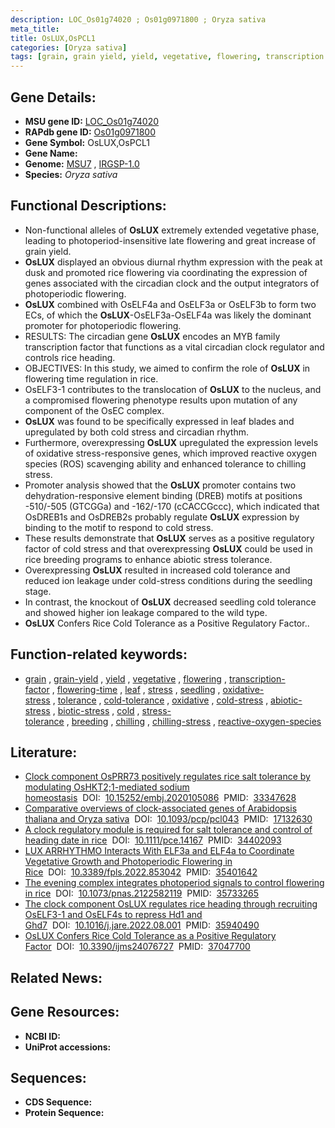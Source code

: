 ```yaml
---
description: LOC_Os01g74020 ; Os01g0971800 ; Oryza sativa
meta_title:
title: OsLUX,OsPCL1
categories: [Oryza sativa]
tags: [grain, grain yield, yield, vegetative, flowering, transcription factor, flowering time, leaf, stress, seedling, oxidative stress, tolerance, cold tolerance, oxidative, cold stress, abiotic stress, biotic stress, cold, stress tolerance, breeding, chilling, chilling stress, reactive oxygen species]
---
```


## Gene Details:
- **MSU gene ID:** [LOC_Os01g74020](http://rice.uga.edu/cgi-bin/ORF_infopage.cgi?orf=LOC_Os01g74020)  
- **RAPdb gene ID:** [Os01g0971800](https://rapdb.dna.affrc.go.jp/locus/?name=Os01g0971800)  
- **Gene Symbol:** OsLUX,OsPCL1
- **Gene Name:**
- **Genome:**  [MSU7](http://rice.uga.edu/)&nbsp;,&nbsp;[IRGSP-1.0](https://rapdb.dna.affrc.go.jp/download/irgsp1.html)
- **Species:** *Oryza sativa*

## Functional Descriptions:
   - Non-functional alleles of **OsLUX** extremely extended vegetative phase, leading to photoperiod-insensitive late flowering and great increase of grain yield.
   - **OsLUX** displayed an obvious diurnal rhythm expression with the peak at dusk and promoted rice flowering via coordinating the expression of genes associated with the circadian clock and the output integrators of photoperiodic flowering.
   - **OsLUX** combined with OsELF4a and OsELF3a or OsELF3b to form two ECs, of which the **OsLUX**-OsELF3a-OsELF4a was likely the dominant promoter for photoperiodic flowering.
   - RESULTS: The circadian gene **OsLUX** encodes an MYB family transcription factor that functions as a vital circadian clock regulator and controls rice heading.
   - OBJECTIVES: In this study, we aimed to confirm the role of **OsLUX** in flowering time regulation in rice.
   - OsELF3-1 contributes to the translocation of **OsLUX** to the nucleus, and a compromised flowering phenotype results upon mutation of any component of the OsEC complex.
   - **OsLUX** was found to be specifically expressed in leaf blades and upregulated by both cold stress and circadian rhythm.
   - Furthermore, overexpressing **OsLUX** upregulated the expression levels of oxidative stress-responsive genes, which improved reactive oxygen species (ROS) scavenging ability and enhanced tolerance to chilling stress.
   - Promoter analysis showed that the **OsLUX** promoter contains two dehydration-responsive element binding (DREB) motifs at positions -510/-505 (GTCGGa) and -162/-170 (cCACCGccc), which indicated that OsDREB1s and OsDREB2s probably regulate **OsLUX** expression by binding to the motif to respond to cold stress.
   - These results demonstrate that **OsLUX** serves as a positive regulatory factor of cold stress and that overexpressing **OsLUX** could be used in rice breeding programs to enhance abiotic stress tolerance.
   - Overexpressing **OsLUX** resulted in increased cold tolerance and reduced ion leakage under cold-stress conditions during the seedling stage.
   - In contrast, the knockout of **OsLUX** decreased seedling cold tolerance and showed higher ion leakage compared to the wild type.
   - **OsLUX** Confers Rice Cold Tolerance as a Positive Regulatory Factor..

## Function-related keywords:
   - [grain](/tags/grain/)&nbsp;,&nbsp;[grain-yield](/tags/grain-yield/)&nbsp;,&nbsp;[yield](/tags/yield/)&nbsp;,&nbsp;[vegetative](/tags/vegetative/)&nbsp;,&nbsp;[flowering](/tags/flowering/)&nbsp;,&nbsp;[transcription-factor](/tags/transcription-factor/)&nbsp;,&nbsp;[flowering-time](/tags/flowering-time/)&nbsp;,&nbsp;[leaf](/tags/leaf/)&nbsp;,&nbsp;[stress](/tags/stress/)&nbsp;,&nbsp;[seedling](/tags/seedling/)&nbsp;,&nbsp;[oxidative-stress](/tags/oxidative-stress/)&nbsp;,&nbsp;[tolerance](/tags/tolerance/)&nbsp;,&nbsp;[cold-tolerance](/tags/cold-tolerance/)&nbsp;,&nbsp;[oxidative](/tags/oxidative/)&nbsp;,&nbsp;[cold-stress](/tags/cold-stress/)&nbsp;,&nbsp;[abiotic-stress](/tags/abiotic-stress/)&nbsp;,&nbsp;[biotic-stress](/tags/biotic-stress/)&nbsp;,&nbsp;[cold](/tags/cold/)&nbsp;,&nbsp;[stress-tolerance](/tags/stress-tolerance/)&nbsp;,&nbsp;[breeding](/tags/breeding/)&nbsp;,&nbsp;[chilling](/tags/chilling/)&nbsp;,&nbsp;[chilling-stress](/tags/chilling-stress/)&nbsp;,&nbsp;[reactive-oxygen-species](/tags/reactive-oxygen-species/)

## Literature:
   - [Clock component OsPRR73 positively regulates rice salt tolerance by modulating OsHKT2;1-mediated sodium homeostasis](https://www.doi.org/10.15252/embj.2020105086)&nbsp;&nbsp;DOI:&nbsp;&nbsp;[10.15252/embj.2020105086](https://www.doi.org/10.15252/embj.2020105086)&nbsp;&nbsp;PMID:&nbsp;&nbsp;[33347628](https://pubmed.ncbi.nlm.nih.gov/33347628/)
   - [Comparative overviews of clock-associated genes of Arabidopsis thaliana and Oryza sativa](https://www.doi.org/10.1093/pcp/pcl043)&nbsp;&nbsp;DOI:&nbsp;&nbsp;[10.1093/pcp/pcl043](https://www.doi.org/10.1093/pcp/pcl043)&nbsp;&nbsp;PMID:&nbsp;&nbsp;[17132630](https://pubmed.ncbi.nlm.nih.gov/17132630/)
   - [A clock regulatory module is required for salt tolerance and control of heading date in rice](https://www.doi.org/10.1111/pce.14167)&nbsp;&nbsp;DOI:&nbsp;&nbsp;[10.1111/pce.14167](https://www.doi.org/10.1111/pce.14167)&nbsp;&nbsp;PMID:&nbsp;&nbsp;[34402093](https://pubmed.ncbi.nlm.nih.gov/34402093/)
   - [LUX ARRHYTHMO Interacts With ELF3a and ELF4a to Coordinate Vegetative Growth and Photoperiodic Flowering in Rice](https://www.doi.org/10.3389/fpls.2022.853042)&nbsp;&nbsp;DOI:&nbsp;&nbsp;[10.3389/fpls.2022.853042](https://www.doi.org/10.3389/fpls.2022.853042)&nbsp;&nbsp;PMID:&nbsp;&nbsp;[35401642](https://pubmed.ncbi.nlm.nih.gov/35401642/)
   - [The evening complex integrates photoperiod signals to control flowering in rice](https://www.doi.org/10.1073/pnas.2122582119)&nbsp;&nbsp;DOI:&nbsp;&nbsp;[10.1073/pnas.2122582119](https://www.doi.org/10.1073/pnas.2122582119)&nbsp;&nbsp;PMID:&nbsp;&nbsp;[35733265](https://pubmed.ncbi.nlm.nih.gov/35733265/)
   - [The clock component OsLUX regulates rice heading through recruiting OsELF3-1 and OsELF4s to repress Hd1 and Ghd7](https://www.doi.org/10.1016/j.jare.2022.08.001)&nbsp;&nbsp;DOI:&nbsp;&nbsp;[10.1016/j.jare.2022.08.001](https://www.doi.org/10.1016/j.jare.2022.08.001)&nbsp;&nbsp;PMID:&nbsp;&nbsp;[35940490](https://pubmed.ncbi.nlm.nih.gov/35940490/)
   - [OsLUX Confers Rice Cold Tolerance as a Positive Regulatory Factor](https://www.doi.org/10.3390/ijms24076727)&nbsp;&nbsp;DOI:&nbsp;&nbsp;[10.3390/ijms24076727](https://www.doi.org/10.3390/ijms24076727)&nbsp;&nbsp;PMID:&nbsp;&nbsp;[37047700](https://pubmed.ncbi.nlm.nih.gov/37047700/)

## Related News:

## Gene Resources:
- **NCBI ID:**  []()
- **UniProt accessions:** [](https://www.uniprot.org/uniprotkb//entry)

## Sequences:
- **CDS Sequence:**
- **Protein Sequence:**
